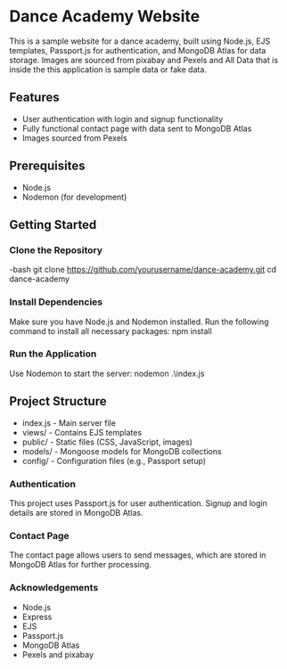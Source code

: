 # Dance Academy Website

This is a sample website for a dance academy, built using Node.js, EJS templates, Passport.js for authentication, and MongoDB Atlas for data storage. Images are sourced from pixabay and Pexels and All Data that is inside the this application is sample data or fake data.

## Features

- User authentication with login and signup functionality
- Fully functional contact page with data sent to MongoDB Atlas
- Images sourced from Pexels

## Prerequisites

- Node.js
- Nodemon (for development)

## Getting Started

### Clone the Repository

-bash
git clone https://github.com/yourusername/dance-academy.git
cd dance-academy

### Install Dependencies
Make sure you have Node.js and Nodemon installed. Run the following command to install all necessary packages:
npm install

### Run the Application
Use Nodemon to start the server:
nodemon .\index.js

## Project Structure
- index.js - Main server file
- views/ - Contains EJS templates
- public/ - Static files (CSS, JavaScript, images)
- models/ - Mongoose models for MongoDB collections
- config/ - Configuration files (e.g., Passport setup)

### Authentication
This project uses Passport.js for user authentication. Signup and login details are stored in MongoDB Atlas.

### Contact Page
The contact page allows users to send messages, which are stored in MongoDB Atlas for further processing.

### Acknowledgements
- Node.js
- Express
- EJS
- Passport.js
- MongoDB Atlas
- Pexels and pixabay




